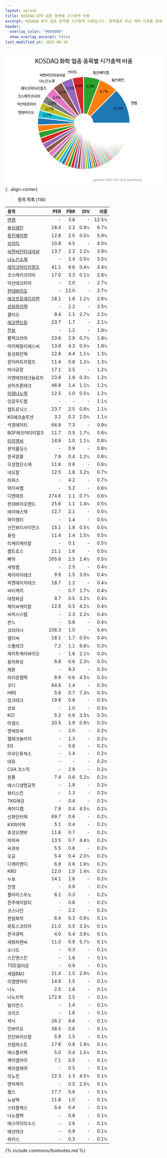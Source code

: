 ```yaml
---
layout: splash
title: KOSDAQ 화학 업종 종목별 시가총액 비중
excerpt: KOSDAQ 화학 업종 종목별 시가총액 비중입니다. 종목별로 주요 재무 지표를 함께 표시합니다.
header:
  overlay_color: "#800000"
  show_overlay_excerpt: false
last_modified_at: 2025-09-18
---
```



![KOSDAQ 화학 업종 종목별 시가총액 비중](/stats/sector/images/kosdaq_업종_화학_종목.png){: .align-center}


> **종목 목록 (118)**<a id="list"></a>

| **종목** | **PER** | **PBR** | **DIV** | **비중** |
| :------- | ------: | ------: | ------: | -------: |
| [엔켐](/348370/) | - | 3.8 | - | 12.5<small>%</small> |
| [솔브레인](/357780/) | 18.4 | 2.2 | 0.8<small>%</small> | 6.7<small>%</small> |
| [동진쎄미켐](/005290/) | 12.8 | 2.0 | 0.5<small>%</small> | 5.9<small>%</small> |
| [브이티](/018290/) | 10.8 | 4.5 | - | 4.0<small>%</small> |
| [씨앤씨인터내셔널](/352480/) | 13.7 | 2.2 | 2.2<small>%</small> | 3.9<small>%</small> |
| [나노신소재](/121600/) | - | 2.4 | 0.5<small>%</small> | 3.5<small>%</small> |
| [레이크머티리얼즈](/281740/) | 41.1 | 6.6 | 0.4<small>%</small> | 3.4<small>%</small> |
| 코스메카코리아 | 17.0 | 3.3 | 0.1<small>%</small> | 2.8<small>%</small> |
| 덕산테코피아 | - | 2.0 | - | 2.7<small>%</small> |
| [현대바이오](/048410/) | - | 12.0 | - | 2.7<small>%</small> |
| [에코프로에이치엔](/383310/) | 18.1 | 1.8 | 1.2<small>%</small> | 2.6<small>%</small> |
| [성일하이텍](/365340/) | - | 2.2 | - | 2.5<small>%</small> |
| 클리오 | 9.4 | 1.1 | 2.7<small>%</small> | 2.2<small>%</small> |
| [에코앤드림](/101360/) | 23.7 | 1.7 | - | 2.1<small>%</small> |
| [천보](/278280/) | - | 1.2 | - | 1.9<small>%</small> |
| 펌텍코리아 | 23.6 | 2.9 | 0.7<small>%</small> | 1.8<small>%</small> |
| 아이패밀리에스씨 | 13.9 | 4.3 | 0.5<small>%</small> | 1.8<small>%</small> |
| 동성화인텍 | 22.8 | 4.4 | 1.1<small>%</small> | 1.3<small>%</small> |
| 원익머트리얼즈 | 11.4 | 0.8 | 1.2<small>%</small> | 1.3<small>%</small> |
| 마녀공장 | 17.1 | 2.5 | - | 1.2<small>%</small> |
| 이엔에프테크놀로지 | 23.8 | 1.9 | 0.3<small>%</small> | 1.2<small>%</small> |
| 상아프론테크 | 46.8 | 1.4 | 1.1<small>%</small> | 1.2<small>%</small> |
| [미래나노텍](/095500/) | 12.5 | 1.0 | 0.5<small>%</small> | 1.2<small>%</small> |
| 잉글우드랩 | - | - | - | 1.1<small>%</small> |
| 켐트로닉스 | 23.7 | 2.5 | 0.6<small>%</small> | 1.1<small>%</small> |
| KG에코솔루션 | 3.2 | 0.2 | 2.0<small>%</small> | 1.1<small>%</small> |
| 석경에이티 | 66.8 | 7.3 | - | 0.9<small>%</small> |
| BGF에코머티리얼즈 | 11.7 | 0.5 | 1.7<small>%</small> | 0.8<small>%</small> |
| [티이엠씨](/425040/) | 14.6 | 1.0 | 1.1<small>%</small> | 0.8<small>%</small> |
| 원익홀딩스 | - | 0.9 | - | 0.8<small>%</small> |
| 한국알콜 | 7.9 | 0.4 | 1.2<small>%</small> | 0.8<small>%</small> |
| 오성첨단소재 | 11.6 | 0.6 | - | 0.8<small>%</small> |
| 네오팜 | 12.5 | 1.6 | 3.2<small>%</small> | 0.7<small>%</small> |
| 라파스 | - | 4.2 | - | 0.7<small>%</small> |
| 와이씨켐 | - | 5.2 | - | 0.6<small>%</small> |
| 디엔에프 | 274.6 | 1.1 | 0.7<small>%</small> | 0.6<small>%</small> |
| 현대바이오랜드 | 25.6 | 1.1 | 1.4<small>%</small> | 0.5<small>%</small> |
| 에이에스텍 | 12.7 | 2.1 | - | 0.5<small>%</small> |
| 와이엠티 | - | 1.4 | - | 0.5<small>%</small> |
| 선진뷰티사이언스 | 15.1 | 1.8 | 0.5<small>%</small> | 0.5<small>%</small> |
| 퓨릿 | 11.4 | 1.4 | 1.5<small>%</small> | 0.5<small>%</small> |
| 티케이케미칼 | - | 0.1 | - | 0.5<small>%</small> |
| 켐트로스 | 21.1 | 1.6 | - | 0.5<small>%</small> |
| 삐아 | 165.6 | 2.5 | 1.4<small>%</small> | 0.5<small>%</small> |
| 새빗켐 | - | 2.5 | - | 0.4<small>%</small> |
| 제이아이테크 | 9.9 | 1.5 | 3.0<small>%</small> | 0.4<small>%</small> |
| 피엔에이치테크 | 18.7 | 1.2 | - | 0.4<small>%</small> |
| 씨티케이 | - | 0.7 | 1.7<small>%</small> | 0.4<small>%</small> |
| 대정화금 | 9.7 | 0.5 | 3.2<small>%</small> | 0.4<small>%</small> |
| 제이씨케미칼 | 12.9 | 0.5 | 4.2<small>%</small> | 0.4<small>%</small> |
| 씨피시스템 | - | 2.3 | 2.2<small>%</small> | 0.4<small>%</small> |
| 본느 | - | 0.8 | - | 0.4<small>%</small> |
| 코리아나 | 106.3 | 1.0 | - | 0.4<small>%</small> |
| 엘티씨 | 18.1 | 1.7 | 0.5<small>%</small> | 0.4<small>%</small> |
| 스톰테크 | 7.2 | 1.1 | 9.6<small>%</small> | 0.3<small>%</small> |
| 제이투케이바이오 | - | 1.8 | 2.1<small>%</small> | 0.3<small>%</small> |
| 동아화성 | 6.6 | 0.6 | 2.3<small>%</small> | 0.3<small>%</small> |
| 레몬 | - | 9.3 | - | 0.3<small>%</small> |
| 라이온켐텍 | 8.9 | 0.6 | 4.5<small>%</small> | 0.3<small>%</small> |
| 코디 | 84.6 | 1.4 | - | 0.3<small>%</small> |
| HRS | 5.8 | 0.7 | 7.3<small>%</small> | 0.3<small>%</small> |
| 잉크테크 | 19.8 | 0.8 | - | 0.3<small>%</small> |
| 상보 | - | 1.0 | - | 0.3<small>%</small> |
| KCI | 5.2 | 0.6 | 3.5<small>%</small> | 0.3<small>%</small> |
| 아셈스 | 20.5 | 1.9 | 0.8<small>%</small> | 0.3<small>%</small> |
| 엔에프씨 | - | 2.0 | - | 0.2<small>%</small> |
| 램테크놀러지 | - | 1.3 | - | 0.2<small>%</small> |
| EG | - | 0.8 | - | 0.2<small>%</small> |
| 아우딘퓨쳐스 | - | 1.4 | - | 0.2<small>%</small> |
| 대유 | - | - | - | 0.2<small>%</small> |
| CSA 코스믹 | - | 2.9 | - | 0.2<small>%</small> |
| 원풍 | 7.4 | 0.6 | 5.2<small>%</small> | 0.2<small>%</small> |
| 에스디생명공학 | - | 1.9 | - | 0.2<small>%</small> |
| 뷰티스킨 | - | 1.3 | - | 0.2<small>%</small> |
| TKG애강 | - | 0.4 | - | 0.2<small>%</small> |
| 케이디켐 | 7.8 | 0.4 | 4.5<small>%</small> | 0.2<small>%</small> |
| 신화인터텍 | 69.7 | 0.6 | - | 0.2<small>%</small> |
| KX하이텍 | 5.1 | 0.4 | - | 0.2<small>%</small> |
| 효성오앤비 | 11.6 | 0.7 | - | 0.2<small>%</small> |
| 비비씨 | 13.5 | 0.7 | 4.4<small>%</small> | 0.2<small>%</small> |
| 씨큐브 | 5.5 | 0.6 | - | 0.2<small>%</small> |
| 오공 | 5.4 | 0.4 | 2.0<small>%</small> | 0.2<small>%</small> |
| 디케이앤디 | 6.9 | 0.6 | 1.6<small>%</small> | 0.2<small>%</small> |
| KBG | 12.0 | 1.0 | 1.4<small>%</small> | 0.2<small>%</small> |
| 누보 | 14.1 | 1.6 | - | 0.2<small>%</small> |
| 진영 | - | 0.9 | - | 0.2<small>%</small> |
| 폴라리스우노 | 6.1 | 0.3 | - | 0.2<small>%</small> |
| 한주에이알티 | - | 0.8 | - | 0.2<small>%</small> |
| 코스나인 | - | 2.2 | - | 0.2<small>%</small> |
| 한일화학 | 6.4 | 0.3 | 0.6<small>%</small> | 0.1<small>%</small> |
| 와토스코리아 | 21.0 | 0.5 | 3.3<small>%</small> | 0.1<small>%</small> |
| 한국큐빅 | 4.0 | 0.4 | 3.6<small>%</small> | 0.1<small>%</small> |
| 세화피앤씨 | 11.0 | 0.9 | 5.7<small>%</small> | 0.1<small>%</small> |
| 소니드 | - | 0.3 | - | 0.1<small>%</small> |
| 스킨앤스킨 | - | 1.8 | - | 0.1<small>%</small> |
| TS트릴리온 | - | 0.9 | - | 0.1<small>%</small> |
| 세림B&G | 21.4 | 1.5 | 2.9<small>%</small> | 0.1<small>%</small> |
| 이엠앤아이 | 14.9 | 1.5 | - | 0.1<small>%</small> |
| 나노 | 2.5 | 1.8 | - | 0.1<small>%</small> |
| 나노브릭 | 172.9 | 2.5 | - | 0.1<small>%</small> |
| 빌리언스 | - | 1.4 | - | 0.1<small>%</small> |
| 코이즈 | - | 1.6 | - | 0.1<small>%</small> |
| 제닉 | 26.2 | 9.6 | - | 0.1<small>%</small> |
| 인바이오 | 38.5 | 0.6 | - | 0.1<small>%</small> |
| 전진바이오팜 | 5.9 | 1.5 | - | 0.1<small>%</small> |
| 프럼파스트 | 17.6 | 0.8 | 1.9<small>%</small> | 0.1<small>%</small> |
| 에스폴리텍 | 5.0 | 0.4 | 1.5<small>%</small> | 0.1<small>%</small> |
| 제이엠아이 | 7.1 | 0.5 | - | 0.1<small>%</small> |
| 케이엠제약 | - | 0.5 | - | 0.1<small>%</small> |
| 이노진 | 22.3 | 1.3 | 4.5<small>%</small> | 0.1<small>%</small> |
| 엔피케이 | - | 0.5 | 2.5<small>%</small> | 0.1<small>%</small> |
| 웹스 | 17.7 | 0.6 | - | 0.1<small>%</small> |
| 뉴보텍 | 11.8 | 1.0 | - | 0.1<small>%</small> |
| 스타플렉스 | 5.4 | 0.4 | - | 0.1<small>%</small> |
| 나노캠텍 | - | 0.8 | - | 0.1<small>%</small> |
| 에스아이리소스 | - | 2.6 | - | 0.1<small>%</small> |
| 예선테크 | - | 0.9 | - | 0.1<small>%</small> |
| 파커스 | - | 0.3 | - | 0.1<small>%</small> |

{% include commons/footnotes.md %}
